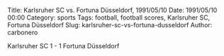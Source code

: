 Title: Karlsruher SC vs. Fortuna Düsseldorf, 1991/05/10
Date: 1991/05/10 00:00
Category: sports
Tags: football, football scores, Karlsruher SC, Fortuna Düsseldorf
Slug: karlsruher-sc-vs-fortuna-dusseldorf
Author: carbonero


Karlsruher SC 1 - 1 Fortuna Düsseldorf
